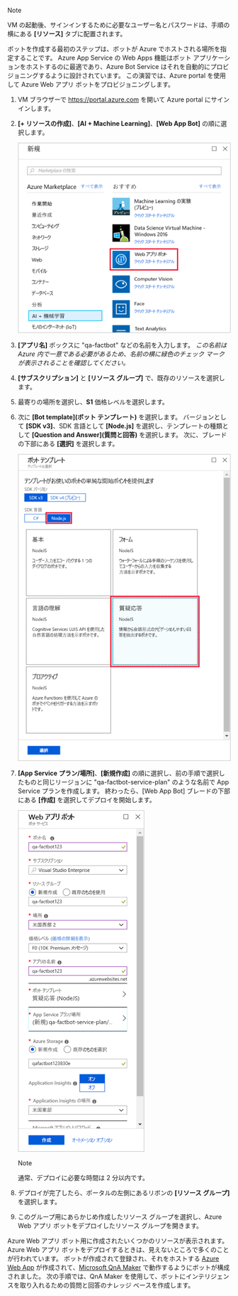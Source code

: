 > [!NOTE]
> VM の起動後、サインインするために必要なユーザー名とパスワードは、手順の横にある **[リソース]** タブに配置されます。

ボットを作成する最初のステップは、ボットが Azure でホストされる場所を指定することです。 Azure App Service の Web Apps 機能はボット アプリケーションをホストするのに最適であり、Azure Bot Service はそれを自動的にプロビジョニングするように設計されています。 この演習では、Azure portal を使用して Azure Web アプリ ボットをプロビジョニングします。

1. VM ブラウザーで https://portal.azure.com を開いて Azure portal にサインインします。

1. **[+ リソースの作成]**、**[AI + Machine Learning]**、**[Web App Bot]** の順に選択します。

    ![Web App Bot リソースの種類が強調表示されている [リソースの作成] ブレードを示す Azure portal のスクリーンショット。](../media/2-new-bot-service.png)

1. **[アプリ名]** ボックスに "qa-factbot" などの名前を入力します。 *この名前は Azure 内で一意である必要があるため、名前の横に緑色のチェック マークが表示されることを確認してください。*

1. **[サブスクリプション]** と **[リソース グループ]** で、既存のリソースを選択します。

1. 最寄りの場所を選択し、**S1** 価格レベルを選択します。

1. 次に **[Bot template]\(ボット テンプレート\)** を選択します。 バージョンとして **[SDK v3]**、SDK 言語として **[Node.js]** を選択し、テンプレートの種類として **[Question and Answer]\(質問と回答\)** を選択します。 次に、ブレードの下部にある **[選択]** を選択します。

    ![Node.js SDK 言語と質問と回答のテンプレート オプションが強調表示されている、ボット作成プロセスの [Bot template]\(ボット テンプレート\) ブレードを示す Azure portal のスクリーンショット。](../media/2-portal-select-template.png)

1. **[App Service プラン/場所]**、**[新規作成]** の順に選択し、前の手順で選択したものと同じリージョンに "qa-factbot-service-plan" のような名前で App Service プランを作成します。 終わったら、[Web App Bot] ブレードの下部にある **[作成]** を選択してデプロイを開始します。

    ![新しい Web App Bot のサンプル構成ブレードを示す Azure portal のスクリーンショット。](../media/2-portal-start-bot-creation.png)

    > [!NOTE]
    > 通常、デプロイに必要な時間は 2 分以内です。

1. デプロイが完了したら、ポータルの左側にあるリボンの **[リソース グループ]** を選択します。
1. このグループ用にあらかじめ作成したリソース グループを選択し、Azure Web アプリ ボットをデプロイしたリソース グループを開きます。

Azure Web アプリ ボット用に作成されたいくつかのリソースが表示されます。 Azure Web アプリ ボットをデプロイするときは、見えないところで多くのことが行われています。 ボットが作成されて登録され、それをホストする [Azure Web App](https://azure.microsoft.com/services/app-service/web/) が作成されて、[Microsoft QnA Maker](https://www.qnamaker.ai/) で動作するようにボットが構成されました。 次の手順では、QnA Maker を使用して、ボットにインテリジェンスを取り入れるための質問と回答のナレッジ ベースを作成します。
